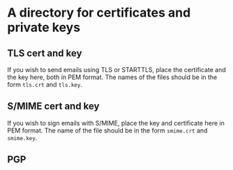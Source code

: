 # A directory for certificates and private keys

## TLS cert and key
If you wish to send emails using TLS or STARTTLS, place the certificate and the key here, both in PEM format.
The names of the files should be in the form `tls.crt` and `tls.key`.

## S/MIME cert and key
If you wish to sign emails with S/MIME, place the key and certificate here in PEM format.
The name of the file should be in the form `smime.crt` and `smime.key`.

## PGP